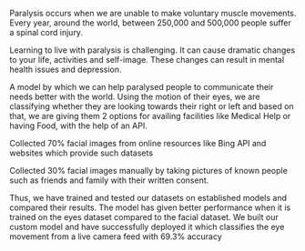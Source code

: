 Paralysis occurs when we are unable to make voluntary muscle movements. Every year, around the world, between 250,000 and 500,000 people suffer a spinal cord injury.

Learning to live with paralysis is challenging. It can cause dramatic changes to your life, activities and self-image. These changes can result in mental health issues and depression. 

A model by which we can help paralysed people to communicate their needs better with the world. Using the motion of their eyes, we are classifying whether they are looking towards their right or left and based on that, we are giving them 2 options for availing facilities like Medical Help or having Food, with the help of an API.

Collected 70% facial images from online resources like Bing API and websites which provide such datasets

Collected 30% facial images manually by taking pictures of known people such as friends and family with their written consent.

Thus, we have trained and tested our datasets on established models and compared their results.
The model has given better performance when it is trained on the eyes dataset compared to the facial dataset.
 We built our custom model and have successfully deployed it which classifies the eye movement from a live camera feed with 69.3% accuracy
